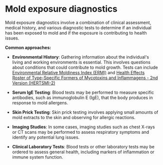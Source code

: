 # Mold exposure diagnostics

Mold exposure diagnostics involve a combination of clinical assessment, medical history, and various diagnostic tests to determine if an individual has been exposed to mold and if the exposure is contributing to health issues.

**Common approaches:**

* **Environmental History**: Gathering information about the individual's living and working environments is essential. This involves questions about conditions that could contribute to mold growth. Tests can include [Environmental Relative Moldiness Index (ERMI)](topics/environmental-relative-moldiness-index/) and
[Health Effects Roster of Type-Specific Formers of Mycotoxins and Inflammagens - 2nd Version (HERTSMI-2)](topics/health-effects-roster-of-type-specific-formers-of-mycotoxins-and-inflammagens-2/)

* **Serum IgE Testing**: Blood tests may be performed to measure specific antibodies, such as immunoglobulin E (IgE), that the body produces in response to mold allergens.

* **Skin Prick Testing**: Skin prick testing involves applying small amounts of mold extracts to the skin and observing for allergic reactions.

* **Imaging Studies**: In some cases, imaging studies such as chest X-rays or CT scans may be performed to assess respiratory symptoms and identify any potential lung issues.

* **Clinical Laboratory Tests**: Blood tests or other laboratory tests may be ordered to assess general health, including markers of inflammation or immune system function.

